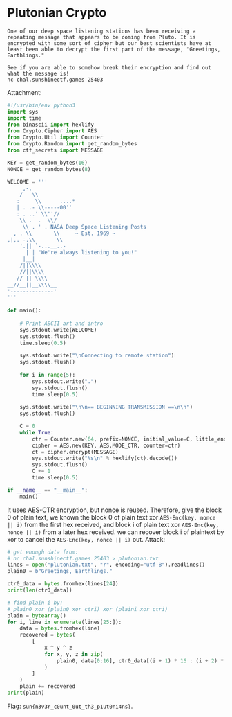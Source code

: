 # Plutonian Crypto

```
One of our deep space listening stations has been receiving a repeating message that appears to be coming from Pluto. It is encrypted with some sort of cipher but our best scientists have at least been able to decrypt the first part of the message, "Greetings, Earthlings."

See if you are able to somehow break their encryption and find out what the message is!
nc chal.sunshinectf.games 25403 
```

Attachment:

```python
#!/usr/bin/env python3
import sys
import time
from binascii import hexlify
from Crypto.Cipher import AES
from Crypto.Util import Counter
from Crypto.Random import get_random_bytes
from ctf_secrets import MESSAGE

KEY = get_random_bytes(16)
NONCE = get_random_bytes(8)

WELCOME = '''
     ,-.
    /   \\ 
   :     \\      ....*
   | . .- \\-----00''
   : . ..' \\''//
    \\ .  .  \\/
     \\ . ' . NASA Deep Space Listening Posts
  , . \\       \\     ~ Est. 1969 ~
,|,. -.\\       \\
    '.|| `-...__..-
      | | "We're always listening to you!"
     |__|
    /||\\\\
    //||\\\\
   // || \\\\
__//__||__\\\\__
'--------------'
'''
 
def main():
 
    # Print ASCII art and intro
    sys.stdout.write(WELCOME)
    sys.stdout.flush()
    time.sleep(0.5)
    
    sys.stdout.write("\nConnecting to remote station")
    sys.stdout.flush()
    
    for i in range(5):
        sys.stdout.write(".")
        sys.stdout.flush()
        time.sleep(0.5)
    
    sys.stdout.write("\n\n== BEGINNING TRANSMISSION ==\n\n")
    sys.stdout.flush()

    C = 0
    while True:
        ctr = Counter.new(64, prefix=NONCE, initial_value=C, little_endian=False)
        cipher = AES.new(KEY, AES.MODE_CTR, counter=ctr)
        ct = cipher.encrypt(MESSAGE)
        sys.stdout.write("%s\n" % hexlify(ct).decode())
        sys.stdout.flush()
        C += 1
        time.sleep(0.5)

if __name__ == "__main__":
    main()
```

It uses AES-CTR encryption, but nonce is reused. Therefore, give the block 0 of plain text, we known the block 0 of plain text xor `AES-Enc(key, nonce || i)` from the first hex received, and block i of plain text xor `AES-Enc(key, nonce || i)` from a later hex received. we can recover block i of plaintext by xor to cancel the `AES-Enc(key, nonce || i)` out. Attack:

```python
# get enough data from:
# nc chal.sunshinectf.games 25403 > plutonian.txt
lines = open("plutonian.txt", "r", encoding="utf-8").readlines()
plain0 = b"Greetings, Earthlings."

ctr0_data = bytes.fromhex(lines[24])
print(len(ctr0_data))

# find plain i by:
# plain0 xor (plain0 xor ctri) xor (plaini xor ctri)
plain = bytearray()
for i, line in enumerate(lines[25:]):
    data = bytes.fromhex(line)
    recovered = bytes(
        [
            x ^ y ^ z
            for x, y, z in zip(
                plain0, data[0:16], ctr0_data[(i + 1) * 16 : (i + 2) * 16]
            )
        ]
    )
    plain += recovered
print(plain)
```

Flag: `sun{n3v3r_c0unt_0ut_th3_p1ut0ni4ns}`.
